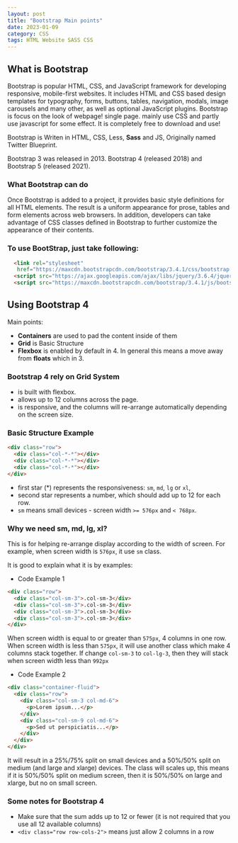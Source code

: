 ```yaml
---
layout: post
title: "Bootstrap Main points"
date: 2023-01-09
category: CSS
tags: HTML Website SASS CSS
---
```


## What is Bootstrap

Bootstrap is popular HTML, CSS, and JavaScript framework for developing responsive, mobile-first websites. It includes HTML and CSS based design templates for typography, forms, buttons, tables, navigation, modals, image carousels and many other, as well as optional JavaScript plugins.
Bootstrap is focus on the look of webpage! single page. mainly use CSS and partly use javascript for some effect. It is completely free to download and use!

Bootstrap is Writen in HTML, CSS, Less, **Sass** and JS, Originally named Twitter Blueprint.

Bootstrap 3 was released in 2013. Bootstrap 4 (released 2018) and Bootstrap 5 (released 2021).

### What Bootstrap can do

Once Bootstrap is added to a project, it provides basic style definitions for all HTML elements. 
The result is a uniform appearance for prose, tables and form elements across web browsers.
In addition, developers can take advantage of CSS classes defined in Bootstrap to further customize the appearance of their contents. 

### To use BootStrap, just take following: 
```html
  <link rel="stylesheet"
   href="https://maxcdn.bootstrapcdn.com/bootstrap/3.4.1/css/bootstrap.min.css">
  <script src="https://ajax.googleapis.com/ajax/libs/jquery/3.6.4/jquery.min.js"></script>
  <script src="https://maxcdn.bootstrapcdn.com/bootstrap/3.4.1/js/bootstrap.min.js"></script>
```

## Using Bootstrap 4

Main points: 
- **Containers** are used to pad the content inside of them
- **Grid** is Basic Structure
- **Flexbox** is enabled by default in 4. In general this means a move away from **floats** which in 3.

### Bootstrap 4 rely on Grid System
- is built with flexbox.
- allows up to 12 columns across the page.
- is responsive, and the columns will re-arrange automatically depending on the screen size.

### Basic Structure Example

```html
<div class="row">
  <div class="col-*-*"></div>
  <div class="col-*-*"></div>
  <div class="col-*-*"></div>
</div>
 ```
- first star (*) represents the responsiveness: `sm`, `md`, `lg` or `xl`, 
- second star represents a number, which should add up to 12 for each row.
- `sm` means small devices - screen width `>= 576px` and `< 768px`.

### Why we need sm, md, lg, xl?
This is for helping re-arrange display according to the width of screen.
For example, when screen width is `576px`, it use `sm` class. 

It is good to explain what it is by examples:
- Code Example 1

```html
<div class="row">
  <div class="col-sm-3">.col-sm-3</div>
  <div class="col-sm-3">.col-sm-3</div>
  <div class="col-sm-3">.col-sm-3</div>
  <div class="col-sm-3">.col-sm-3</div>
</div>
```
When screen width is equal to or greater than `575px`, 4 columns in one row. 
When screen width is less than `575px`, it will use another class which make 4 columns stack together.
If change `col-sm-3` to `col-lg-3`, then they will stack when screen width less than `992px`

- Code Example 2

```html
<div class="container-fluid">
  <div class="row">
    <div class="col-sm-3 col-md-6">
      <p>Lorem ipsum...</p>
    </div>
    <div class="col-sm-9 col-md-6">
      <p>Sed ut perspiciatis...</p>
    </div>
  </div>
</div>
```
It will result in a 25%/75% split on small devices and a 50%/50% split on medium (and large and xlarge) devices.
The class will scales up, this means if it is 50%/50% split on medium screen, then it is 50%/50% on large and xlarge, but no on small screen.

### Some notes for Bootstrap 4
- Make sure that the sum adds up to 12 or fewer (it is not required that you use all 12 available columns)
- `<div class="row row-cols-2">` means just allow 2 columns in a row
